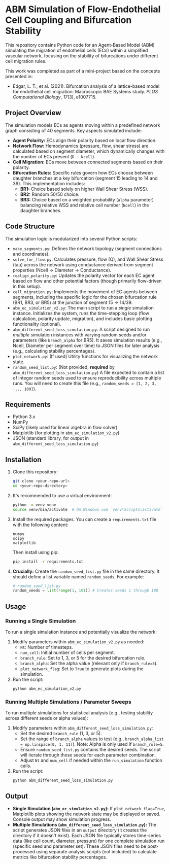 # ABM Simulation of Flow-Endothelial Cell Coupling and Bifurcation Stability

This repository contains Python code for an Agent-Based Model (ABM) simulating the migration of endothelial cells (ECs) within a simplified vascular network, focusing on the stability of bifurcations under different cell migration rules.

This work was completed as part of a mini-project based on the concepts presented in:

*   Edgar, L. T., et al. (2021). Bifurcation analysis of a lattice-based model for endothelial cell migration: Macroscopic BAE Systems study. *PLOS Computational Biology*, *17*(3), e1007715.

## Project Overview

The simulation models ECs as agents moving within a predefined network graph consisting of 40 segments. Key aspects simulated include:

*   **Agent Polarity:** ECs align their polarity based on local flow direction.
*   **Network Flow:** Hemodynamics (pressure, flow, shear stress) are calculated based on segment diameter, which dynamically changes with the number of ECs present (`D ~ Ncell`).
*   **Cell Migration:** ECs move between connected segments based on their polarity.
*   **Bifurcation Rules:** Specific rules govern how ECs choose between daughter branches at a key bifurcation (segment 15 leading to 14 and 39). This implementation includes:
    *   **BR1:** Choice based solely on higher Wall Shear Stress (WSS).
    *   **BR2:** Random 50/50 choice.
    *   **BR3:** Choice based on a weighted probability (`alpha` parameter) balancing relative WSS and relative cell number (`Ncell`) in the daughter branches.

## Code Structure

The simulation logic is modularized into several Python scripts:

*   `make_segments.py`: Defines the network topology (segment connections and coordinates).
*   `solve_for_flow.py`: Calculates pressure, flow (Q), and Wall Shear Stress (tau) across the network using conductance derived from segment properties (Ncell -> Diameter -> Conductance).
*   `realign_polarity.py`: Updates the polarity vector for each EC agent based on flow and other potential factors (though primarily flow-driven in this setup).
*   `cell_migration.py`: Implements the movement of EC agents between segments, including the specific logic for the chosen bifurcation rule (BR1, BR3, or BR5) at the junction of segment 15 -> 14/39.
*   `abm_ec_simulation_v2.py`: The main script to run a *single* simulation instance. Initializes the system, runs the time-stepping loop (flow calculation, polarity update, migration), and includes basic plotting functionality (optional).
*   `abm_different_seed_loss_simulation.py`: A script designed to run *multiple* simulation instances with varying random seeds and/or parameters (like `branch_alpha` for BR5). It saves simulation results (e.g., Ncell, Diameter per segment over time) to JSON files for later analysis (e.g., calculating stability percentages).
*   `plot_network.py`: (If used) Utility functions for visualizing the network state.
*   `random_seed_list.py`: (Not provided, **required** by `abm_different_seed_loss_simulation.py`) A file expected to contain a list of integer random seeds used to ensure reproducibility across multiple runs. You will need to create this file (e.g., `random_seeds = [1, 2, 3, ..., 100]`).

## Requirements

*   Python 3.x
*   NumPy
*   SciPy (likely used for linear algebra in flow solver)
*   Matplotlib (for plotting in `abm_ec_simulation_v2.py`)
*   JSON (standard library, for output in `abm_different_seed_loss_simulation.py`)

## Installation

1.  Clone this repository:
    ```bash
    git clone <your-repo-url>
    cd <your-repo-directory>
    ```
2.  It's recommended to use a virtual environment:
    ```bash
    python -m venv venv
    source venv/bin/activate  # On Windows use `venv\Scripts\activate`
    ```
3.  Install the required packages. You can create a `requirements.txt` file with the following content:
    ```
    numpy
    scipy
    matplotlib
    ```
    Then install using pip:
    ```bash
    pip install -r requirements.txt
    ```
4.  **Crucially:** Create the `random_seed_list.py` file in the same directory. It should define a list variable named `random_seeds`. For example:
    ```python
    # random_seed_list.py
    random_seeds = list(range(1, 101)) # Creates seeds 1 through 100
    ```

## Usage

### Running a Single Simulation

To run a single simulation instance and potentially visualize the network:

1.  Modify parameters within `abm_ec_simulation_v2.py` as needed:
    *   `Nt`: Number of timesteps.
    *   `num_cell`: Initial number of cells per segment.
    *   `branch_rule`: Set to 1, 3, or 5 for the desired bifurcation rule.
    *   `branch_alpha`: Set the alpha value (relevant only if `branch_rule=5`).
    *   `plot_network_flag`: Set to `True` to generate plots during the simulation.
2.  Run the script:
    ```bash
    python abm_ec_simulation_v2.py
    ```

### Running Multiple Simulations / Parameter Sweeps

To run multiple simulations for statistical analysis (e.g., testing stability across different seeds or alpha values):

1.  Modify parameters within `abm_different_seed_loss_simulation.py`:
    *   Set the desired `branch_rule` (1, 3, or 5).
    *   Set the range of `branch_alpha` values to test (e.g., `branch_alpha_list = np.linspace(0, 1, 11)`). Note: Alpha is only used if `branch_rule=5`.
    *   Ensure `random_seed_list.py` contains the desired seeds. The script will iterate through these seeds for each parameter combination.
    *   Adjust `Nt` and `num_cell` if needed within the `run_simulation` function calls.
2.  Run the script:
    ```bash
    python abm_different_seed_loss_simulation.py
    ```

## Output

*   **Single Simulation (`abm_ec_simulation_v2.py`):** If `plot_network_flag=True`, Matplotlib plots showing the network state may be displayed or saved. Console output may show simulation progress.
*   **Multiple Simulations (`abm_different_seed_loss_simulation.py`):** The script generates JSON files in an `output` directory (it creates the directory if it doesn't exist). Each JSON file typically stores time-series data (like cell count, diameter, pressure) for one complete simulation run (specific seed and parameter set). These JSON files need to be post-processed using separate analysis scripts (not included) to calculate metrics like bifurcation stability percentages.


